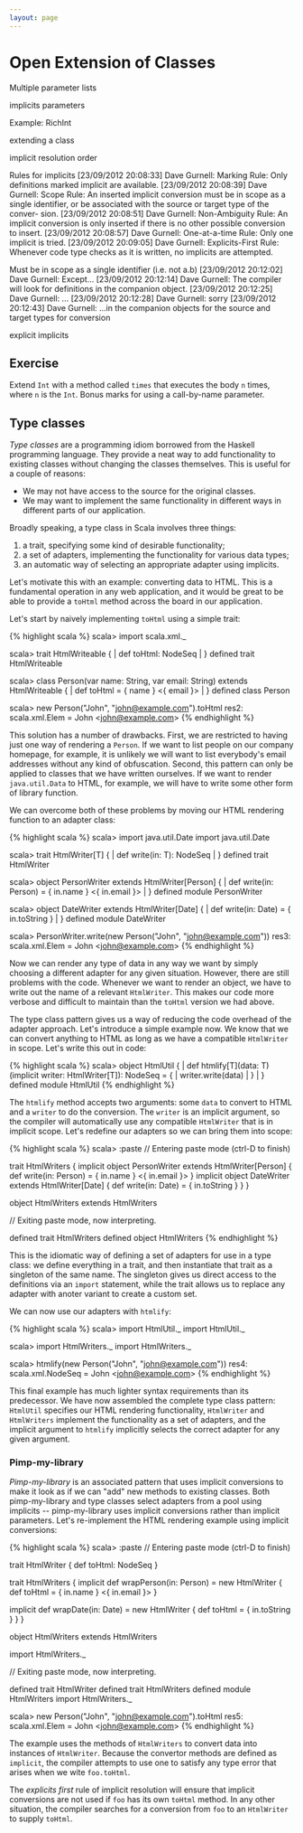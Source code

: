 ```yaml
---
layout: page
---
```


# Open Extension of Classes

Multiple parameter lists

implicits parameters

Example: RichInt

extending a class

implicit resolution order

Rules for implicits
[23/09/2012 20:08:33] Dave Gurnell: Marking Rule: Only definitions marked implicit are available.
[23/09/2012 20:08:39] Dave Gurnell: Scope Rule: An inserted implicit conversion must be in scope as a single identifier, or be associated with the source or target type of the conver- sion.
[23/09/2012 20:08:51] Dave Gurnell: Non-Ambiguity Rule: An implicit conversion is only inserted if there is no other possible conversion to insert.
[23/09/2012 20:08:57] Dave Gurnell: One-at-a-time Rule: Only one implicit is tried.
[23/09/2012 20:09:05] Dave Gurnell: Explicits-First Rule: Whenever code type checks as it is written, no implicits are attempted.

Must be in scope as a single identifier (i.e. not a.b)
[23/09/2012 20:12:02] Dave Gurnell: Except...
[23/09/2012 20:12:14] Dave Gurnell: The compiler will look for definitions in the companion object.
[23/09/2012 20:12:25] Dave Gurnell: ...
[23/09/2012 20:12:28] Dave Gurnell: sorry
[23/09/2012 20:12:43] Dave Gurnell: ...in the companion objects for the source and target types for conversion

explicit implicits

## Exercise

Extend `Int` with a method called `times` that executes the body `n` times, where `n` is the `Int`. Bonus marks for using a call-by-name parameter.




## Type classes

*Type classes* are a programming idiom borrowed from the Haskell programming language. They provide a neat way to add functionality to existing classes without changing the classes themselves. This is useful for a couple of reasons:

 - We may not have access to the source for the original classes.
 - We may want to implement the same functionality in different ways in different parts of our application.

Broadly speaking, a type class in Scala involves three things:

 1. a trait, specifying some kind of desirable functionality;
 2. a set of adapters, implementing the functionality for various data types;
 3. an automatic way of selecting an appropriate adapter using implicits.

Let's motivate this with an example: converting data to HTML. This is a fundamental operation in any web application, and it would be great to be able to provide a `toHtml` method across the board in our application.

Let's start by naively implementing `toHtml` using a simple trait:

{% highlight scala %}
scala> import scala.xml._

scala> trait HtmlWriteable {
     |   def toHtml: NodeSeq
     | }
defined trait HtmlWriteable

scala> class Person(var name: String, var email: String) extends HtmlWriteable {
     |   def toHtml = <span>{ name } &lt;{ email }&gt;</span>
     | }
defined class Person

scala> new Person("John", "john@example.com").toHtml
res2: scala.xml.Elem = <span>John &lt;john@example.com&gt;</span>
{% endhighlight %}

This solution has a number of drawbacks. First, we are restricted to having just one way of rendering a `Person`. If we want to list people on our company homepage, for example, it is unlikely we will want to list everybody's email addresses without any kind of obfuscation. Second, this pattern can only be applied to classes that we have written ourselves. If we want to render `java.util.Data` to HTML, for example, we will have to write some other form of library function.

We can overcome both of these problems by moving our HTML rendering function to an adapter class:

{% highlight scala %}
scala> import java.util.Date
import java.util.Date

scala> trait HtmlWriter[T] {
     |   def write(in: T): NodeSeq
     | }
defined trait HtmlWriter

scala> object PersonWriter extends HtmlWriter[Person] {
     |   def write(in: Person) = <span>{ in.name } &lt;{ in.email }&gt;</span>
     | }
defined module PersonWriter

scala> object DateWriter extends HtmlWriter[Date] {
     |   def write(in: Date) = <span>{ in.toString }</span>
     | }
defined module DateWriter

scala> PersonWriter.write(new Person("John", "john@example.com"))
res3: scala.xml.Elem = <span>John &lt;john@example.com&gt;</span>
{% endhighlight %}

Now we can render any type of data in any way we want by simply choosing a different adapter for any given situation. However, there are still problems with the code. Whenever we want to render an object, we have to write out the name of a relevant `HtmlWriter`. This makes our code more verbose and difficult to maintain than the `toHtml` version we had above.

The type class pattern gives us a way of reducing the code overhead of the adapter approach. Let's introduce a simple example now. We know that we can convert anything to HTML as long as we have a compatible `HtmlWriter` in scope. Let's write this out in code:

{% highlight scala %}
scala> object HtmlUtil {
     |   def htmlify[T](data: T)(implicit writer: HtmlWriter[T]): NodeSeq = {
     |     writer.write(data)
     |   }
     | }
defined module HtmlUtil
{% endhighlight %}

The `htmlify` method accepts two arguments: some `data` to convert to HTML and a `writer` to do the conversion. The `writer` is an implicit argument, so the compiler will automatically use any compatible `HtmlWriter` that is in implicit scope. Let's redefine our adapters so we can bring them into scope:

{% highlight scala %}
scala> :paste
// Entering paste mode (ctrl-D to finish)

trait HtmlWriters {
  implicit object PersonWriter extends HtmlWriter[Person] {
    def write(in: Person) = <span>{ in.name } &lt;{ in.email }&gt;</span>
  }
  implicit object DateWriter extends HtmlWriter[Date] {
    def write(in: Date) = <span>{ in.toString }</span>
  }
}

object HtmlWriters extends HtmlWriters

// Exiting paste mode, now interpreting.

defined trait HtmlWriters
defined object HtmlWriters
{% endhighlight %}

This is the idiomatic way of defining a set of adapters for use in a type class: we define everything in a trait, and then instantiate that trait as a singleton of the same name. The singleton gives us direct access to the definitions via an `import` statement, while the trait allows us to replace any adapter with anoter variant to create a custom set.

We can now use our adapters with `htmlify`:

{% highlight scala %}
scala> import HtmlUtil._
import HtmlUtil._

scala> import HtmlWriters._
import HtmlWriters._

scala> htmlify(new Person("John", "john@example.com"))
res4: scala.xml.NodeSeq = <span>John &lt;john@example.com&gt;</span>
{% endhighlight %}

This final example has much lighter syntax requirements than its predecessor. We have now assembled the complete type class pattern: `HtmlUtil` specifies our HTML rendering functionality, `HtmlWriter` and `HtmlWriters` implement the functionality as a set of adapters, and the implicit argument to `htmlify` implicitly selects the correct adapter for any given argument.

### Pimp-my-library

*Pimp-my-library* is an associated pattern that uses implicit conversions to make it look as if we can "add" new methods to existing classes. Both pimp-my-library and type classes select adapters from a pool using implicits -- pimp-my-library uses implicit conversions rather than implicit parameters. Let's re-implement the HTML rendering example using implicit conversions:

{% highlight scala %}
scala> :paste
// Entering paste mode (ctrl-D to finish)

trait HtmlWriter {
  def toHtml: NodeSeq
}

trait HtmlWriters {
  implicit def wrapPerson(in: Person) = new HtmlWriter {
    def toHtml = <span>{ in.name } &lt;{ in.email }&gt;</span>
  }

  implicit def wrapDate(in: Date) = new HtmlWriter {
    def toHtml = <span>{ in.toString }</span>
  }
}

object HtmlWriters extends HtmlWriters

import HtmlWriters._

// Exiting paste mode, now interpreting.

defined trait HtmlWriter
defined trait HtmlWriters
defined module HtmlWriters
import HtmlWriters._

scala> new Person("John", "john@example.com").toHtml
res5: scala.xml.Elem = <span>John &lt;john@example.com&gt;</span>
{% endhighlight %}

The example uses the methods of `HtmlWriters` to convert data into instances of `HtmlWriter`. Because the convertor methods are defined as `implicit`, the compiler attempts to use one to satisfy any type error that arises when we wite `foo.toHtml`.

The *explicits first* rule of implicit resolution will ensure that implicit conversions are not used if `foo` has its own `toHtml` method. In any other situation, the compiler searches for a conversion from `foo` to an `HtmlWriter` to supply `toHtml`.
